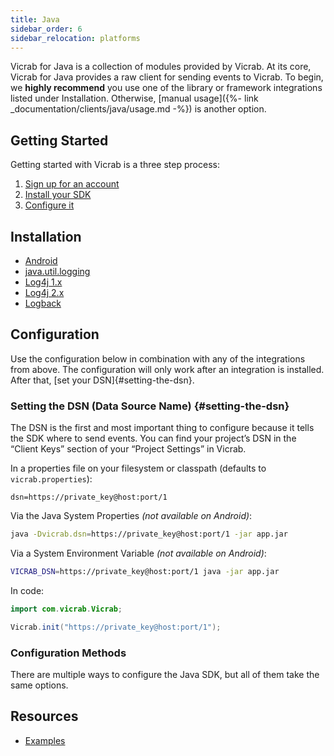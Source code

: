 ```yaml
---
title: Java
sidebar_order: 6
sidebar_relocation: platforms
---
```


Vicrab for Java is a collection of modules provided by Vicrab. At its core, Vicrab for Java provides a raw client for sending events to Vicrab. To begin, we **highly recommend** you use one of the library or framework integrations listed under Installation. Otherwise, [manual usage]({%- link _documentation/clients/java/usage.md -%}) is another option. 

## Getting Started

Getting started with Vicrab is a three step process:

1.  [Sign up for an account](https://www.vicrab.com/signup/)
2.  [Install your SDK](#Installation)
3.  [Configure it](#Configuration)

## Installation

-   [Android](./modules/android.md)
-   [java.util.logging](./modules/jul.md)
-   [Log4j 1.x](./modules/log4j.md)
-   [Log4j 2.x](./modules/log4j2.md)
-   [Logback](./modules/logback.md)

## Configuration

Use the configuration below in combination with any of the integrations from above. The configuration will only work after an integration is installed. After that, [set your DSN]{#setting-the-dsn}.

### Setting the DSN (Data Source Name) {#setting-the-dsn}

The DSN is the first and most important thing to configure because it tells the SDK where to send events. You can find your project’s DSN in the “Client Keys” section of your “Project Settings” in Vicrab.

In a properties file on your filesystem or classpath (defaults to `vicrab.properties`):

```
dsn=https://private_key@host:port/1
```

Via the Java System Properties _(not available on Android)_:

```bash
java -Dvicrab.dsn=https://private_key@host:port/1 -jar app.jar
```

Via a System Environment Variable _(not available on Android)_:

```bash
VICRAB_DSN=https://private_key@host:port/1 java -jar app.jar
```

In code:

```java
import com.vicrab.Vicrab;

Vicrab.init("https://private_key@host:port/1");
```

### Configuration Methods

There are multiple ways to configure the Java SDK, but all of them take the same options. 

## Resources

-   [Examples](https://github.com/vicrab/vicrab-example)
